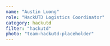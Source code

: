 ```yaml
---
name: "Austin Luong"
role: "HackUTD Logistics Coordinator"
category: hackutd
filter: "hackutd"
photo: "team-hackutd-placeholder"
---
```

